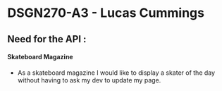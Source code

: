 # DSGN270-A3 - Lucas Cummings

## Need for the API :
#### Skateboard Magazine
* As a skateboard magazine I would like to display a skater of the day without having to ask my dev to update my page.

